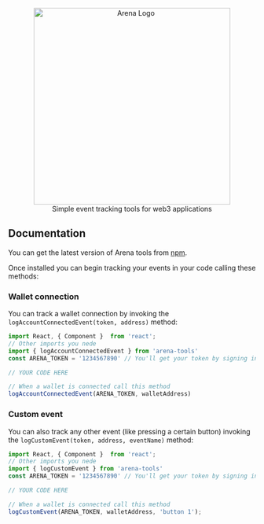 <p align="center">
  <a href="https://www.getarena.xyz/" target="_blank">
    <img src="https://uploads-ssl.webflow.com/62ceb6b9a47f6225fcb1e08e/62e86d9d54b300192a31fb76_200%20%20(2048%20%C3%97%20500%20px).png" alt="Arena Logo" style="width:400px"><br/>
  </a>
    Simple event tracking tools for web3 applications
</p>

## Documentation

You can get the latest version of Arena tools from [npm](https://www.npmjs.com/package/arena-tools).

Once installed you can begin tracking your events in your code calling these methods:

### Wallet connection

You can track a wallet connection by invoking the `logAccountConnectedEvent(token, address)` method:

```javascript
import React, { Component }  from 'react';
// Other imports you nede
import { logAccountConnectedEvent } from 'arena-tools'
const ARENA_TOKEN = '1234567890' // You'll get your token by signing in our website

// YOUR CODE HERE

// When a wallet is connected call this method
logAccountConnectedEvent(ARENA_TOKEN, walletAddress)

```
### Custom event

You can also track any other event (like pressing a certain button) invoking the `logCustomEvent(token, address, eventName)` method:

```javascript
import React, { Component }  from 'react';
// Other imports you nede
import { logCustomEvent } from 'arena-tools'
const ARENA_TOKEN = '1234567890' // You'll get your token by signing in our website

// YOUR CODE HERE

// When a wallet is connected call this method
logCustomEvent(ARENA_TOKEN, walletAddress, 'button 1');

```
